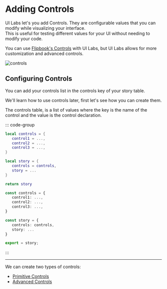 # Adding Controls


UI Labs let's you add Controls. They are configurable values that you can modify while visualizing your interface.<br/>
This is useful for testing different values for your UI without needing to modify your code.

You can use [Flipbook's Controls](https://flipbook-labs.github.io/flipbook/docs/writing-stories#controls) with UI Labs, but UI Labs allows for more customization and advanced controls.


<img class="image-label" src="/docs/controls/controlsshowcase.png" alt="controls" />


## Configuring Controls

You can add your controls list in the <span class="item-description">controls</span> key of your story table.<br />

We'll learn how to use controls later, first let's see how you can create them.

The controls table, is a list of values where the key is the name of the control and the value is the control declaration.

::: code-group
```lua [Luau] {2-4,8}
local controls = {
   control1 = ...,
   control2 = ...,
   control3 = ...,
}

local story = {
   controls = controls,
   story = ...
}

return story
```

```ts [Roblox-TS] {2-4,8}
const controls = {
   control1: ...,
   control2: ...,
   control3: ...,
}

const story = {
   controls: controls,
   story: ...
}

export = story;
```

:::

---

We can create two types of controls:

- [Primitive Controls](/docs/controls/primitive)
- [Advanced Controls](/docs/controls/advanced)



